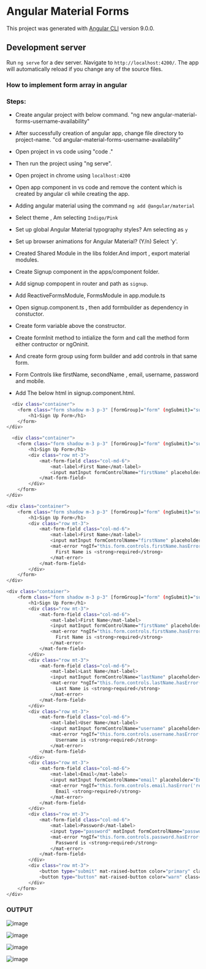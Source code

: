 # Angular Material Forms

This project was generated with [Angular CLI](https://github.com/angular/angular-cli) version 9.0.0.

## Development server

Run `ng serve` for a dev server. Navigate to `http://localhost:4200/`. The app will automatically reload if you change any of the source files.

### How to implement form array in angular

### Steps: 

- Create angular project with below command.
	"ng new angular-material-forms-username-availability"

- After successfully creation of angular app, change file directory to project-name.
	"cd angular-material-forms-username-availability"

- Open project in vs code using "code ."

- Then run the project using "ng serve".

- Open project in chrome using `localhost:4200`

- Open app component in vs code and remove the content which is created by angular cli while creating the app.

- Adding angular material using the command `ng add @angular/material`

- Select theme , Am selecting  `Indigo/Pink`

- Set up global Angular Material typography styles? Am selecting as `y`

- Set up browser animations for Angular Material? (Y/n) Select 'y'.

- Created Shared Module in the libs folder.And import , export material modules.

- Create Signup component in the apps/component folder.

- Add signup compopent in router and path as `signup`.

- Add ReactiveFormsModule, FormsModule in app.module.ts

- Open signup.component.ts , then add formbuilder as dependency in constuctor.

- Create form variable above the constructor.

- Create formInit method to intialize the form and call the method form either contructor or ngOninit.

- And create form group using form builder and add controls in that same form.

- Form Controls like firstName, secondName , email, username, password and mobile.

- Add The below html in signup.component.html.

```bash
  <div class="container">
    <form class="form shadow m-3 p-3" [formGroup]="form" (ngSubmit)="submitForm()">
        <h1>Sign Up Form</h1>
    </form>
</div>
```

```bash
  <div class="container">
    <form class="form shadow m-3 p-3" [formGroup]="form" (ngSubmit)="submitForm()">
        <h1>Sign Up Form</h1>
        <div class="row mt-3">
            <mat-form-field class="col-md-6">
                <mat-label>First Name</mat-label>
                <input matInput formControlName="firstName" placeholder="Enter First Name">
            </mat-form-field>
        </div>
    </form>
</div>
```
  

```bash
<div class="container">
    <form class="form shadow m-3 p-3" [formGroup]="form" (ngSubmit)="submitForm()">
        <h1>Sign Up Form</h1>
        <div class="row mt-3">
            <mat-form-field class="col-md-6">
                <mat-label>First Name</mat-label>
                <input matInput formControlName="firstName" placeholder="Enter First Name">
                <mat-error *ngIf="this.form.controls.firstName.hasError('required')">
                  First Name is <strong>required</strong>
                </mat-error>
            </mat-form-field>
        </div>
    </form>
</div>
```

```bash
<div class="container">
    <form class="form shadow m-3 p-3" [formGroup]="form" (ngSubmit)="submitForm()">
        <h1>Sign Up Form</h1>
        <div class="row mt-3">
            <mat-form-field class="col-md-6">
                <mat-label>First Name</mat-label>
                <input matInput formControlName="firstName" placeholder="Enter First Name">
                <mat-error *ngIf="this.form.controls.firstName.hasError('required')">
                  First Name is <strong>required</strong>
                </mat-error>
            </mat-form-field>
        </div>
        <div class="row mt-3">
            <mat-form-field class="col-md-6">
                <mat-label>Last Name</mat-label>
                <input matInput formControlName="lastName" placeholder="Enter Last Name">
                <mat-error *ngIf="this.form.controls.lastName.hasError('required')">
                  Last Name is <strong>required</strong>
                </mat-error>
            </mat-form-field>
        </div>
        <div class="row mt-3">
            <mat-form-field class="col-md-6">
                <mat-label>User Name</mat-label>
                <input matInput formControlName="username" placeholder="Enter Username">
                <mat-error *ngIf="this.form.controls.username.hasError('required')">
                  Username is <strong>required</strong>
                </mat-error>
            </mat-form-field>
        </div>
        <div class="row mt-3">
            <mat-form-field class="col-md-6">
                <mat-label>Email</mat-label>
                <input matInput formControlName="email" placeholder="Enter Email">
                <mat-error *ngIf="this.form.controls.email.hasError('required')">
                  Email <strong>required</strong>
                </mat-error>
            </mat-form-field>
        </div>
        <div class="row mt-3">
            <mat-form-field class="col-md-6">
                <mat-label>Password</mat-label>
                <input type="password" matInput formControlName="password" placeholder="Enter Password">
                <mat-error *ngIf="this.form.controls.password.hasError('required')">
                  Password is <strong>required</strong>
                </mat-error>
            </mat-form-field>
        </div>
        <div class="row mt-3">
            <button type="submit" mat-raised-button color="primary" class="m-2" style="width: 100px;" [disabled]="!form.valid">Submit Form</button>
            <button type="button" mat-raised-button color="warn" class="m-2" style="width: 100px;" (click)="form.reset()">Reset</button>
        </div>
    </form>
</div>
  ```
  
  ### OUTPUT
  
![image](https://user-images.githubusercontent.com/98155788/169647286-66781477-d50d-42d0-8aba-ae720f796e6c.png)


![image](https://user-images.githubusercontent.com/98155788/169647322-b385d570-3269-4985-acca-8a3b97987bf8.png)


![image](https://user-images.githubusercontent.com/98155788/169647372-8c603c75-d2cd-47a6-b3c0-4291311d0309.png)

![image](https://user-images.githubusercontent.com/98155788/169647392-4f66bc3b-b4aa-47f2-a6bc-9977c16f455f.png)





